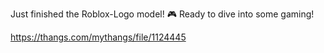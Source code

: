Just finished the Roblox-Logo model! 🎮 Ready to dive into some gaming!

https://thangs.com/mythangs/file/1124445
